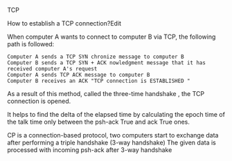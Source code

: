 TCP

How to establish a TCP connection?Edit

When computer A wants to connect to computer B via TCP, the following path is followed:

    Computer A sends a TCP SYN chronize message to computer B
    Computer B sends a TCP SYN + ACK nowledgment message that it has received computer A's request
    Computer A sends TCP ACK message to computer B
    Computer B receives an ACK "TCP connection is ESTABLISHED "

As a result of this method, called the three-time handshake , the TCP connection is opened.

It helps to find the delta of the elapsed time by calculating the epoch time of the talk time only between the psh-ack True and ack True ones.

CP is a connection-based protocol, two computers start to exchange data after performing a triple handshake (3-way handshake)
The given data is processed with incoming psh-ack after 3-way handshake
